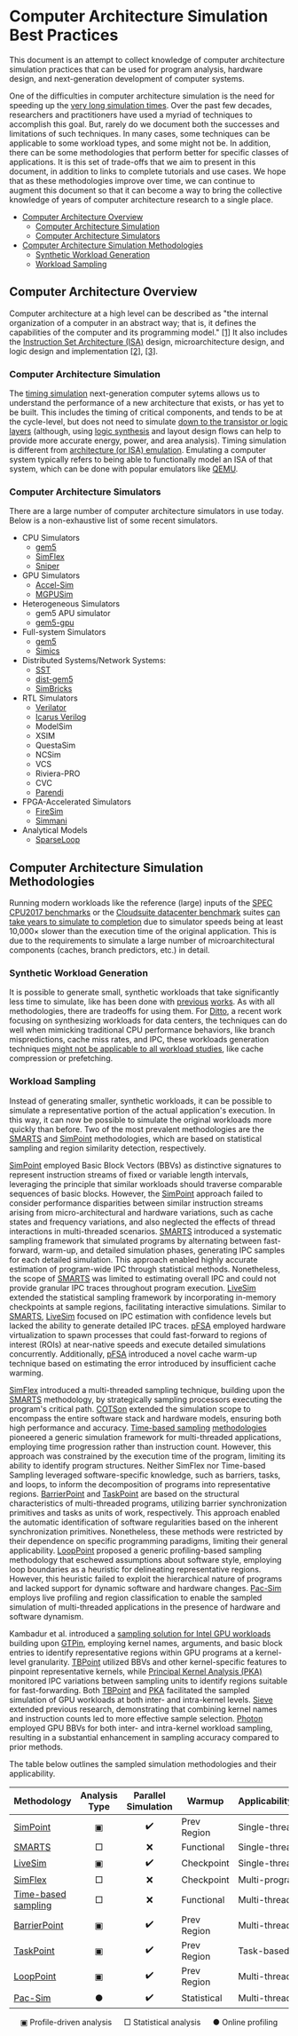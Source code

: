 # Computer Architecture Simulation Best Practices

This document is an attempt to collect knowledge of computer architecture simulation practices that can be used for program analysis, hardware design, and next-generation development of computer systems.

One of the difficulties in computer architecture simulation is the need for speeding up the [very long simulation times][sabu2022lcddfma]. Over the past few decades, researchers and practitioners have used a myriad of techniques to accomplish this goal. But, rarely do we document both the successes and limitations of such techniques. In many cases, some techniques can be applicable to some workload types, and some might not be. In addition, there can be some methodologies that perform better for specific classes of applications. It is this set of trade-offs that we aim to present in this document, in addition to links to complete tutorials and use cases. We hope that as these methodologies improve over time, we can continue to augment this document so that it can become a way to bring the collective knowledge of years of computer architecture research to a single place.

<!-- TOC start -->

- [Computer Architecture Overview](#computer-architecture-overview)
   * [Computer Architecture Simulation](#computer-architecture-simulation)
   * [Computer Architecture Simulators](#computer-architecture-simulators)
- [Computer Architecture Simulation Methodologies](#computer-architecture-simulation-methodologies)
   * [Synthetic Workload Generation](#synthetic-workload-generation)
   * [Workload Sampling](#workload-sampling)

<!-- TOC end -->

## Computer Architecture Overview

Computer architecture at a high level can be described as "the internal organization of a computer in an abstract way; that is, it defines the capabilities of the computer and its programming model." [[1]][clements1992tpoch] It also includes the [Instruction Set Architecture (ISA)][wikipedia_isa] design, microarchitecture design, and logic design and implementation [[2]][hennessy2011caaqa], [[3]][wikipedia_comp_arch].

### Computer Architecture Simulation

The [timing simulation][wikipedia_timing_simulation] next-generation computer sytems allows us to understand the performance of a new architecture that exists, or has yet to be built. This includes the timing of critical components, and tends to be at the cycle-level, but does not need to simulate [down to the transistor or logic layers][wikipedia_circuit_design] (although, using [logic synthesis][wikipedia_logic_synthesis] and layout design flows can help to provide more accurate energy, power, and area analysis). Timing simulation is different from [architecture (or ISA) emulation][wikipedia_emulation]. Emulating a computer system typically refers to being able to functionally model an ISA of that system, which can be done with popular emulators like [QEMU][qemu].

### Computer Architecture Simulators

There are a large number of computer architecture simulators in use today. Below is a non-exhaustive list of some recent simulators.

* CPU Simulators
    * [gem5][sim_gem5]
    * [SimFlex][sim_simflex]
    * [Sniper][sim_sniper]
* GPU Simulators
    * [Accel-Sim][sim_accelsim]
    * [MGPUSim][sim_mgpusim]
* Heterogeneous Simulators
    * gem5 APU simulator 
    * [gem5-gpu][power2014gem5gpu]
* Full-system Simulators
    * [gem5][sim_gem5] 
    * [Simics][magnusson2002simics]
* Distributed Systems/Network Systems:
    * [SST][rodrigues2011sst]
    * [dist-gem5][alian2017distgem5]
    * [SimBricks][li2022simbricks]
* RTL Simulators
    * [Verilator][snyder2004verilator]
    * [Icarus Verilog][williams2002iverilog]
    * ModelSim
    * XSIM
    * QuestaSim
    * NCSim
    * VCS
    * Riviera-PRO
    * CVC
    * [Parendi][emami2024parendi]
* FPGA-Accelerated Simulators
    * [FireSim][karandikar2018firesim]
    * [Simmani][kim2019simmani]
* Analytical Models
    * [SparseLoop][wu2022sparseloop]

## Computer Architecture Simulation Methodologies

Running modern workloads like the reference (large) inputs of the [SPEC CPU2017 benchmarks][speccpu2017] or the [Cloudsuite datacenter benchmark][cloudsuite] suites [can take years to simulate to completion][sabu2022lcddfma] due to simulator speeds being at least 10,000$`\times`$ slower than the execution time of the original application. This is due to the requirements to simulate a large number of microarchitectural components (caches, branch predictors, etc.) in detail.

### Synthetic Workload Generation

It is possible to generate small, synthetic workloads that take significantly less time to simulate, like has been done with [previous][kim2006wsgbwfsep] [works][liang2023deacfncs]. As with all methodologies, there are tradeoffs for using them. For [Ditto][liang2023deacfncs], a recent work focusing on synthesizing workloads for data centers, the techniques can do well when mimicking traditional CPU performance behaviors, like branch mispredictions, cache miss rates, and IPC, these workloads generation techniques [might not be applicable to all workload studies][liang2023deacfncs], like cache compression or prefetching.

### Workload Sampling

Instead of generating smaller, synthetic workloads, it can be possible to simulate a representative portion of the actual application's execution. In this way, it can now be possible to simulate the original workloads more quickly than before. Two of the most prevalent methodologies are the [SMARTS][wunderlich2003samsvrss] and [SimPoint][sherwood2002aclspb] methodologies, which are based on statistical sampling and region similarity detection, respectively.

[SimPoint][sherwood2002aclspb] employed Basic Block Vectors (BBVs) as distinctive signatures to represent instruction streams of fixed or variable length intervals, leveraging the principle that similar workloads should traverse comparable sequences of basic blocks. However, the [SimPoint][sherwood2002aclspb] approach failed to consider performance disparities between similar instruction streams arising from micro-architectural and hardware variations, such as cache states and frequency variations, and also neglected the effects of thread interactions in multi-threaded scenarios.
[SMARTS][wunderlich2003samsvrss] introduced a systematic sampling framework that simulated programs by alternating between fast-forward, warm-up, and detailed simulation phases, generating IPC samples for each detailed simulation. This approach enabled highly accurate estimation of program-wide IPC through statistical methods. Nonetheless, the scope of [SMARTS][wunderlich2003samsvrss] was limited to estimating overall IPC and could not provide granular IPC traces throughout program execution.
[LiveSim][hassani2016livesim] extended the statistical sampling framework by incorporating in-memory checkpoints at sample regions, facilitating interactive simulations. Similar to [SMARTS][wunderlich2003samsvrss], [LiveSim][hassani2016livesim] focused on IPC estimation with confidence levels but lacked the ability to generate detailed IPC traces.
[pFSA][sandberg2015pfsa] employed hardware virtualization to spawn processes that could fast-forward to regions of interest (ROIs) at near-native speeds and execute detailed simulations concurrently. Additionally, [pFSA][sandberg2015pfsa] introduced a novel cache warm-up technique based on estimating the error introduced by insufficient cache warming. 

[SimFlex][wenisch2006simflex] introduced a multi-threaded sampling technique, building upon the [SMARTS][wunderlich2003samsvrss] methodology, by strategically sampling processors executing the program's critical path.
[COTSon][argollo2009cotson] extended the simulation scope to encompass the entire software stack and hardware models, ensuring both high performance and accuracy.
[Time-based sampling][ardestani2013tbs] [methodologies][carlson2013tbs] pioneered a generic simulation framework for multi-threaded applications, employing time progression rather than instruction count. However, this approach was constrained by the execution time of the program, limiting its ability to identify program structures. Neither SimFlex nor Time-based Sampling leveraged software-specific knowledge, such as barriers, tasks, and loops, to inform the decomposition of programs into representative regions.
[BarrierPoint][carlson2014barrierpoint] and [TaskPoint][grass2018taskpoint] are based on the structural characteristics of multi-threaded programs, utilizing barrier synchronization primitives and tasks as units of work, respectively. This approach enabled the automatic identification of software regularities based on the inherent synchronization primitives. Nonetheless, these methods were restricted by their dependence on specific programming paradigms, limiting their general applicability.
[LoopPoint][sabu2022lcddfma] proposed a generic profiling-based sampling methodology that eschewed assumptions about software style, employing loop boundaries as a heuristic for delineating representative regions. However, this heuristic failed to exploit the hierarchical nature of programs and lacked support for dynamic software and hardware changes. [Pac-Sim][liu2024pacsim] employs live profiling and region classification to enable the sampled simulation of multi-threaded applications in the presence of hardware and software dynamism.

Kambadur et al. introduced a [sampling solution for Intel GPU workloads][kambadur2015fcgdwg] building upon [GTPin][skaletsky2022gtpin], employing kernel names, arguments, and basic block entries to identify representative regions within GPU programs at a kernel-level granularity. 
[TBPoint][huang2014tbpoint] utilized BBVs and other kernel-specific features to pinpoint representative kernels, while [Principal Kernel Analysis (PKA)][baddouh2021pka] monitored IPC variations between sampling units to identify regions suitable for fast-forwarding. Both [TBPoint][huang2014tbpoint] and [PKA][baddouh2021pka] facilitated the sampled simulation of GPU workloads at both inter- and intra-kernel levels. [Sieve][tahan2023sieve] extended previous research, demonstrating that combining kernel names and instruction counts led to more effective sample selection. [Photon][liu2023photon] employed GPU BBVs for both inter- and intra-kernel workload sampling, resulting in a substantial enhancement in sampling accuracy compared to prior methods.

The table below outlines the sampled simulation methodologies and their applicability.
<div align="center">

| Methodology | Analysis Type | Parallel Simulation | Warmup | Applicability/Workloads |
| :-- | :--: | :--: | --- | --- |
| [SimPoint][sherwood2002aclspb] | ▣ | ✔️ | Prev Region | Single-threaded CPU |
| [SMARTS][wunderlich2003samsvrss] | □ | ❌️ | Functional | Single-threaded CPU |
| [LiveSim][hassani2016livesim] | ▣ | ✔️ | Checkpoint | Single-threaded CPU |
| [SimFlex][wenisch2006simflex] | □ | ❌️ | Checkpoint | Multi-program CPU |
| [Time-based][ardestani2013tbs] [sampling][carlson2013tbs] | □ | ❌️ | Functional | Multi-threaded CPU |
| [BarrierPoint][carlson2014barrierpoint] | ▣ | ✔️ | Prev Region | Multi-threaded CPU |
| [TaskPoint][grass2018taskpoint] | ▣ | ✔️ | Prev Region | Task-based CPU |
| [LoopPoint][sabu2022lcddfma] | ▣ | ✔️ | Prev Region | Multi-threaded CPU |
| [Pac-Sim][liu2024pacsim] | ● | ✔️ | Statistical | Multi-threaded CPU |

▣ Profile-driven analysis &emsp; □ Statistical analysis &emsp; ● Online profiling

</div>



[sabu2022lcddfma]: http://doi.org/10.1109/HPCA53966.2022.00051
[clements1992tpoch]: https://dl.acm.org/doi/abs/10.5555/531245
[cloudsuite]: https://github.com/parsa-epfl/cloudsuite
[hennessy2011caaqa]: https://dl.acm.org/doi/abs/10.5555/1999263
[kim2006wsgbwfsep]: https://doi.org/10.1109/IISWC.2014.6983051
[krishnamurthy2006aswtgtfstss]: https://doi.org/10.1109/TSE.2006.106
[liang2023deacfncs]: https://doi.org/10.1145/3575693.3575751
[qemu]: https://www.qemu.org
[sherwood2002aclspb]: https://doi.org/10.1145/605432.605403
[sim_gem5]: https://www.gem5.org
[sim_simflex]: https://parsa.epfl.ch/simflex/
[sim_sniper]: https://snipersim.org
[sim_accelsim]: https://accel-sim.github.io
[sim_mgpusim]: https://github.com/sarchlab/mgpusim
[speccpu2017]: https://www.spec.org/cpu2017/
[wikipedia_circuit_design]: https://en.wikipedia.org/wiki/Circuit_design
[wikipedia_comp_arch]: https://en.wikipedia.org/wiki/Computer_architecture
[wikipedia_emulation]: https://en.wikipedia.org/wiki/Emulator
[wikipedia_isa]: https://en.wikipedia.org/wiki/Instruction_set_architecture
[wikipedia_logic_synthesis]: https://en.wikipedia.org/wiki/Logic_synthesis
[wikipedia_timing_simulation]: https://en.wikipedia.org/wiki/Simulation
[wunderlich2003samsvrss]: https://doi.org/10.1145/859618.859629
[carlson2014barrierpoint]: https://doi.org/10.1109/ISPASS.2014.6844456
[ardestani2013tbs]: https://doi.org/10.1109/HPCA.2013.6522340
[carlson2013tbs]: https://doi.org/10.1109/ISPASS.2013.6557141
[wenisch2006simflex]: https://doi.org/10.1109/MM.2006.79
[hassani2016livesim]: https://doi.org/10.1109/HPCA.2016.7446098
[sandberg2015pfsa]: https://doi.org/10.1109/IISWC.2015.29
[argollo2009cotson]: https://doi.org/10.1145/1496909.1496921
[grass2018taskpoint]: https://doi.org/10.1109/TC.2018.2860012
[skaletsky2022gtpin]: https://doi.org/10.1109/ISPASS55109.2022.00011
[kambadur2015fcgdwg]: https://doi.org/10.1109/IISWC.2015.14
[huang2014tbpoint]: https://doi.org/10.1109/IPDPS.2014.53
[baddouh2021pka]: https://doi.org/10.1145/3466752.3480100
[tahan2023sieve]: https://doi.org/10.1109/ISPASS57527.2023.00030
[liu2023photon]: https://doi.org/10.1145/3613424.3623773
[liu2024pacsim]: https://doi.org/10.1145/3680548
[magnusson2002simics]: https://doi.org/10.1109/2.982916
[alian2017distgem5]: https://doi.org/10.1109/ISPASS.2017.7975287
[li2022simbricks]: https://doi.org/10.1145/3544216.3544253
[emami2024parendi]: https://doi.org/10.48550/arXiv.2403.04714
[karandikar2018firesim]: https://doi.org/10.1109/ISCA.2018.00014 
[kim2019simmani]: https://doi.org/10.1145/3352460.3358322 
[wu2022sparseloop]: https://doi.org/10.1109/MICRO56248.2022.00096
[rodrigues2011sst]: https://doi.org/10.1145/1964218.1964225 
[power2014gem5gpu]: https://doi.org/10.1109/LCA.2014.2299539 
[williams2002iverilog]: https://dl.acm.org/doi/fullHtml/10.5555/513581.513584 
[snyder2004verilator]: https://veripool.org/verilator/
